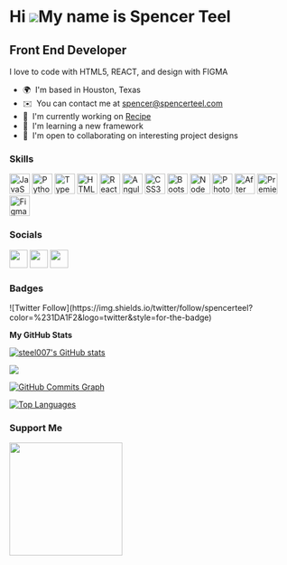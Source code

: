 Hi ![](https://user-images.githubusercontent.com/18350557/176309783-0785949b-9127-417c-8b55-ab5a4333674e.gif)My name is Spencer Teel
====================================================================================================================================

Front End Developer
-------------------

I love to code with HTML5, REACT, and design with FIGMA

* 🌍  I'm based in Houston, Texas
* ✉️  You can contact me at [spencer@spencerteel.com](mailto:spencer@spencerteel.com)
* 🚀  I'm currently working on [Recipe](http://recipe.com)
* 🧠  I'm learning a new framework
* 🤝  I'm open to collaborating on interesting project designs

### Skills

<p align="left">
<a href="https://developer.mozilla.org/en-US/docs/Web/JavaScript" target="_blank" rel="noreferrer"><img src="https://github.com/steel007/profileme-dev/blob/main/public/icons/skills/javascript-colored.svg" width="36" height="36" alt="JavaScript" /></a>
<a href="https://www.python.org/" target="_blank" rel="noreferrer"><img src="https://github.com/steel007/profileme-dev/blob/main/public/icons/skills/python-colored.svg" width="36" height="36" alt="Python" /></a>
<a href="https://www.typescriptlang.org/" target="_blank" rel="noreferrer"><img src="https://github.com/steel007/profileme-dev/blob/main/public/icons/skills/typescript-colored.svg" width="36" height="36" alt="TypeScript" /></a>
<a href="https://developer.mozilla.org/en-US/docs/Glossary/HTML5" target="_blank" rel="noreferrer"><img src="https://github.com/steel007/profileme-dev/blob/main/public/icons/skills/html5-colored.svg" width="36" height="36" alt="HTML5" /></a>
<a href="https://reactjs.org/" target="_blank" rel="noreferrer"><img src="https://github.com/steel007/profileme-dev/blob/main/public/icons/skills/react-colored.svg" width="36" height="36" alt="React" /></a>
<a href="https://angular.io/" target="_blank" rel="noreferrer"><img src="https://github.com/steel007/profileme-dev/blob/main/public/icons/skills/angularjs-colored.svg" width="36" height="36" alt="Angular" /></a>
<a href="https://www.w3.org/TR/CSS/#css" target="_blank" rel="noreferrer"><img src="https://github.com/steel007/profileme-dev/blob/main/public/icons/skills/css3-colored.svg" width="36" height="36" alt="CSS3" /></a>
<a href="https://getbootstrap.com/" target="_blank" rel="noreferrer"><img src="https://github.com/steel007/profileme-dev/blob/main/public/icons/skills/bootstrap-colored.svg" width="36" height="36" alt="Bootstrap" /></a>
<a href="https://nodejs.org/en/" target="_blank" rel="noreferrer"><img src="https://github.com/steel007/profileme-dev/blob/main/public/icons/skills/nodejs-colored.svg" width="36" height="36" alt="NodeJS" /></a>
<a href="https://www.adobe.com/uk/products/photoshop.html" target="_blank" rel="noreferrer"><img src="https://github.com/steel007/profileme-dev/blob/main/public/icons/skills/photoshop.svg" width="36" height="36" alt="Photoshop" /></a>
<a href="https://www.adobe.com/uk/products/aftereffects.html" target="_blank" rel="noreferrer"><img src="https://github.com/steel007/profileme-dev/blob/main/public/icons/skills/aave-colored.svg" width="36" height="36" alt="After Effects" /></a>
<a href="https://www.adobe.com/uk/products/premiere.html" target="_blank" rel="noreferrer"><img src="https://github.com/steel007/profileme-dev/blob/main/public/icons/skills/premierepro.svg" width="36" height="36" alt="Premiere Pro" /></a>
<a href="https://www.figma.com/" target="_blank" rel="noreferrer"><img src="https://github.com/steel007/profileme-dev/blob/main/public/icons/skills/figma-colored.svg" width="36" height="36" alt="Figma" /></a>
</p>


### Socials

<p align="left"> <a href="https://www.facebook.com/spencer.teel" target="_blank" rel="noreferrer"><img src="https://github.com/steel007/profileme-dev/blob/main/public/icons/socials/facebook.svg" width="32" height="32" /></a> <a href="https://www.instagram.com/steel007blue/" target="_blank" rel="noreferrer"><img src="https://github.com/steel007/profileme-dev/blob/main/public/icons/socials/instagram.svg" width="32" height="32" /></a> <a href="https://www.linkedin.com/in/spencerteel" target="_blank" rel="noreferrer"><img src="https://github.com/steel007/profileme-dev/blob/main/public/icons/socials/linkedin.svg" width="32" height="32" /></a></p>

### Badges

<p align="left"> 
![Twitter Follow](https://img.shields.io/twitter/follow/spencerteel?color=%231DA1F2&logo=twitter&style=for-the-badge)
</p>


<b>My GitHub Stats</b>

<a href="http://www.github.com/steel007"><img src="https://github-readme-stats.vercel.app/api?username=steel007&show_icons=true&hide=&count_private=true&title_color=0891b2&text_color=ffffff&icon_color=0891b2&bg_color=1c1917&hide_border=true&show_icons=true" alt="steel007's GitHub stats" /></a>

<a href="http://www.github.com/steel007"><img src="https://github-readme-streak-stats.herokuapp.com/?user=steel007&stroke=ffffff&background=1c1917&ring=0891b2&fire=0891b2&currStreakNum=ffffff&currStreakLabel=0891b2&sideNums=ffffff&sideLabels=ffffff&dates=ffffff&hide_border=true" /></a>

<a href="http://www.github.com/steel007"><img src="https://activity-graph.herokuapp.com/graph?username=steel007&bg_color=1c1917&color=ffffff&line=0891b2&point=ffffff&area_color=1c1917&area=true&hide_border=true&custom_title=GitHub%20Commits%20Graph" alt="GitHub Commits Graph" /></a>

<a href="https://github.com/steel007" align="left"><img src="https://github-readme-stats.vercel.app/api/top-langs/?username=steel007&langs_count=10&title_color=0891b2&text_color=ffffff&icon_color=0891b2&bg_color=1c1917&hide_border=true&locale=en&custom_title=Top%20%Languages" alt="Top Languages" /></a>

### Support Me

<a href="https://www.buymeacoffee.com/steel007"><img src="https://cdn.buymeacoffee.com/buttons/v2/default-yellow.png" width="200" /></a>

